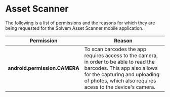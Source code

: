<h1>
  Asset Scanner
</h1>

<p>
  The following is a list of permissions and the reasons for which they are being requested for the Solvem Asset Scanner mobile application.
</p>

<table>
  <thead>
    <tr>
      <th>
        <b>Permission</b>
      </th>
      <th>
        <b>Reason</b>
      </th>
    </tr>
  </thead>
  <tbody>
    <tr>
      <td>
       <b>android.permission.CAMERA</b>
      </td>
       <td>
       To scan barcodes the app requires access to the camera, in order to be able to read the barcodes. This app also allows for the capturing and uploading of photos, which also requires acess to the device's camera.
      </td>
    </tr>
  </tbody>
</table>
